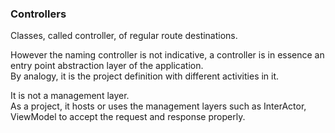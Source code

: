 ### Controllers

Classes, called controller, of regular route destinations.

However the naming controller is not indicative, 
a controller is in essence an entry point abstraction layer of the application.  
By analogy, it is the project definition with different activities in it.

It is not a management layer.  
As a project, it hosts or uses the management layers such as InterActor, ViewModel 
to accept the request and response properly.





